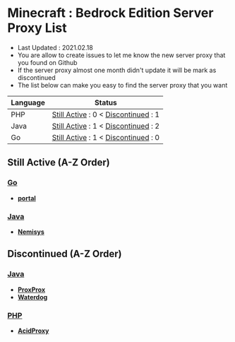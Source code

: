 # Minecraft : Bedrock Edition Server Proxy List
  - Last Updated : 2021.02.18
  - You are allow to create issues to let me know the new server proxy that you found on Github
  - If the server proxy almost one month didn't update it will be mark as discontinued
  - The list below can make you easy to find the server proxy that you want 
  
| Language | Status |
| ------ | ------ |
| PHP | [Still Active](https://github.com/SightlessDev/All-MCBE-Proxy/blob/master/README.md) : 0 < [Discontinued](https://github.com/SightlessDev/All-MCBE-Proxy/blob/master/README.md) : 1 |
| Java | [Still Active](https://github.com/SightlessDev/All-MCBE-Proxy/blob/master/README.md) : 1 < [Discontinued](https://github.com/SightlessDev/All-MCBE-Proxy/blob/master/README.md) : 2 |
| Go | [Still Active](https://github.com/SightlessDev/All-MCBE-Proxy/blob/master/README.md) : 1 < [Discontinued](https://github.com/SightlessDev/All-MCBE-Proxy/blob/master/README.md) : 0 |

## Still Active (A-Z Order)

### [Go](https://github.com/SightlessDev/All-MCBE-Proxy/blob/master/README.md)
* __[portal](https://github.com/Paroxity/portal)__
 
### [Java](https://github.com/SightlessDev/All-MCBE-Proxy/blob/master/README.md)
* __[Nemisys](https://github.com/CloudburstMC/Nemisys)__

## Discontinued (A-Z Order)

### [Java](https://github.com/SightlessDev/All-MCBE-Proxy/blob/master/README.md)
* __[ProxProx](https://github.com/GamakCZ/ProxProx)__
* __[Waterdog](https://github.com/yesdog/Waterdog)__

### [PHP](https://github.com/SightlessDev/All-MCBE-Proxy/blob/master/README.md)
* __[AcidProxy](https://github.com/AcidProxy/Acid)__

